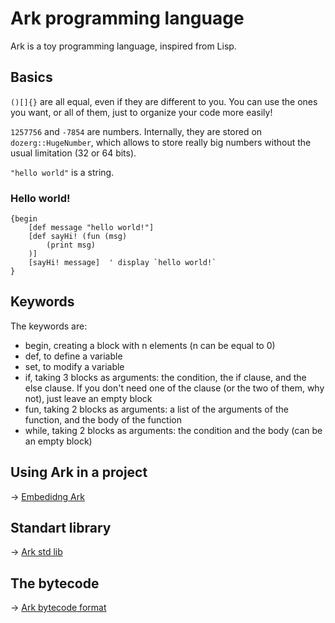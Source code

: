 # Ark programming language

Ark is a toy programming language, inspired from Lisp.

## Basics

`()[]{}` are all equal, even if they are different to you. You can use the ones you want, or all of them, just to organize your code more easily!

`1257756` and `-7854` are numbers. Internally, they are stored on `dozerg::HugeNumber`, which allows to store really big numbers without the usual limitation (32 or 64 bits).

`"hello world"` is a string.

### Hello world!

```
{begin
    [def message "hello world!"]
    [def sayHi! (fun (msg)
        (print msg)
    )]
    [sayHi! message]  ' display `hello world!`
}
```

## Keywords

The keywords are:

* begin, creating a block with n elements (n can be equal to 0)
* def, to define a variable
* set, to modify a variable
* if, taking 3 blocks as arguments: the condition, the if clause, and the else clause. If you don't need one of the clause (or the two of them, why not), just leave an empty block
* fun, taking 2 blocks as arguments: a list of the arguments of the function, and the body of the function
* while, taking 2 blocks as arguments: the condition and the body (can be an empty block)

## Using Ark in a project

-> [Embedidng Ark](embedding.md)

## Standart library

-> [Ark std lib](lib.md)

## The bytecode

-> [Ark bytecode format](bytecode.md)